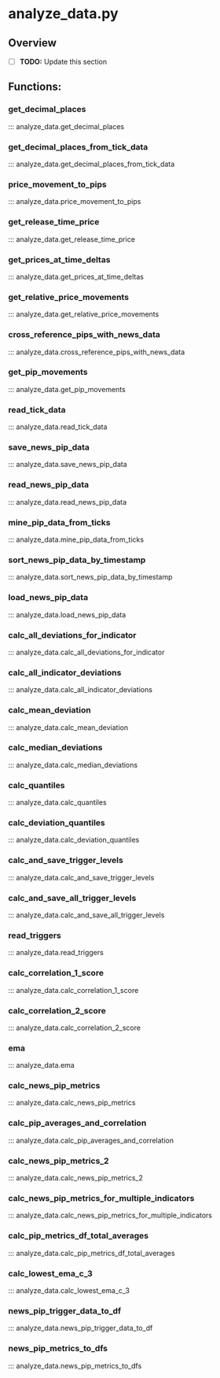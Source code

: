 # analyze_data.py

## Overview

- [ ] **TODO:** Update this section

## **Functions:**

### **get_decimal_places**

::: analyze_data.get_decimal_places


### **get_decimal_places_from_tick_data**

::: analyze_data.get_decimal_places_from_tick_data


### **price_movement_to_pips**

::: analyze_data.price_movement_to_pips


### **get_release_time_price**

::: analyze_data.get_release_time_price


### **get_prices_at_time_deltas**

::: analyze_data.get_prices_at_time_deltas


### **get_relative_price_movements**

::: analyze_data.get_relative_price_movements


### **cross_reference_pips_with_news_data**

::: analyze_data.cross_reference_pips_with_news_data


### **get_pip_movements**

::: analyze_data.get_pip_movements


### **read_tick_data**

::: analyze_data.read_tick_data


### **save_news_pip_data**

::: analyze_data.save_news_pip_data


### **read_news_pip_data**

::: analyze_data.read_news_pip_data


### **mine_pip_data_from_ticks**

::: analyze_data.mine_pip_data_from_ticks


### **sort_news_pip_data_by_timestamp**

::: analyze_data.sort_news_pip_data_by_timestamp


### **load_news_pip_data**

::: analyze_data.load_news_pip_data


### **calc_all_deviations_for_indicator**

::: analyze_data.calc_all_deviations_for_indicator


### **calc_all_indicator_deviations**

::: analyze_data.calc_all_indicator_deviations


### **calc_mean_deviation**

::: analyze_data.calc_mean_deviation


### **calc_median_deviations**

::: analyze_data.calc_median_deviations


### **calc_quantiles**

::: analyze_data.calc_quantiles


### **calc_deviation_quantiles**

::: analyze_data.calc_deviation_quantiles


### **calc_and_save_trigger_levels**

::: analyze_data.calc_and_save_trigger_levels


### **calc_and_save_all_trigger_levels**

::: analyze_data.calc_and_save_all_trigger_levels


### **read_triggers**

::: analyze_data.read_triggers


### **calc_correlation_1_score**

::: analyze_data.calc_correlation_1_score


### **calc_correlation_2_score**

::: analyze_data.calc_correlation_2_score


### **ema**

::: analyze_data.ema


### **calc_news_pip_metrics**

::: analyze_data.calc_news_pip_metrics


### **calc_pip_averages_and_correlation**

::: analyze_data.calc_pip_averages_and_correlation


### **calc_news_pip_metrics_2**

::: analyze_data.calc_news_pip_metrics_2


### **calc_news_pip_metrics_for_multiple_indicators**

::: analyze_data.calc_news_pip_metrics_for_multiple_indicators


### **calc_pip_metrics_df_total_averages**

::: analyze_data.calc_pip_metrics_df_total_averages


### **calc_lowest_ema_c_3**

::: analyze_data.calc_lowest_ema_c_3


### **news_pip_trigger_data_to_df**

::: analyze_data.news_pip_trigger_data_to_df


### **news_pip_metrics_to_dfs**

::: analyze_data.news_pip_metrics_to_dfs

